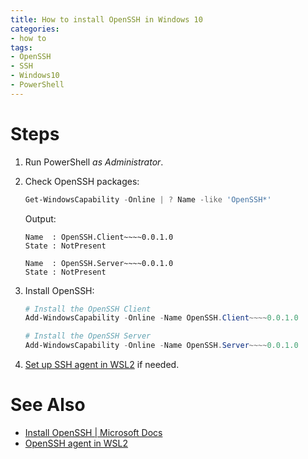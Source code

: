 ```yaml
---
title: How to install OpenSSH in Windows 10
categories:
- how to
tags:
- OpenSSH
- SSH
- Windows10
- PowerShell
---
```

# Steps
1. Run PowerShell _as Administrator_.

2. Check OpenSSH packages:
    ```powershell
    Get-WindowsCapability -Online | ? Name -like 'OpenSSH*'
    ```

    Output:

    ```
    Name  : OpenSSH.Client~~~~0.0.1.0
    State : NotPresent
    
    Name  : OpenSSH.Server~~~~0.0.1.0
    State : NotPresent
    ```

3. Install OpenSSH:
    ```powershell
    # Install the OpenSSH Client
    Add-WindowsCapability -Online -Name OpenSSH.Client~~~~0.0.1.0
    
    # Install the OpenSSH Server
    Add-WindowsCapability -Online -Name OpenSSH.Server~~~~0.0.1.0
    ```

4. [Set up SSH agent in WSL2](/notes/openssh_agent_wsl2) if needed.

# See Also
- [Install OpenSSH | Microsoft Docs](https://docs.microsoft.com/en-us/windows-server/administration/openssh/openssh_install_firstuse)
- [OpenSSH agent in WSL2](/notes/openssh_agent_wsl2)
